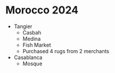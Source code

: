# Morocco 2024


- Tangier
  - Casbah
  - Medina
  - Fish Market
  - Purchased 4 rugs from 2 merchants
- Casablanca
  - Mosque

